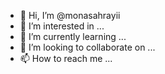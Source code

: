 - 👋 Hi, I’m @monasahrayii
- 👀 I’m interested in ...
- 🌱 I’m currently learning ...
- 💞️ I’m looking to collaborate on ...
- 📫 How to reach me ...

<!---
monasahrayii/monasahrayii is a ✨ special ✨ repository because its `README.md` (this file) appears on your GitHub profile.
You can click the Preview link to take a look at your changes.
--->
